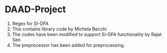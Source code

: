 # DAAD-Project

1. Regex for SI-DFA
2. This contains library code by Michela Becchi
3. The codes have been modified to support SI-DFA functionality by Rajat Sen
4. The preprocessor has been added for preprocessing. 
